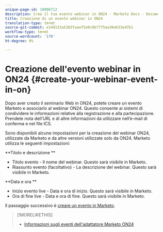 ```yaml
---
unique-page-id: 10096712
description: Crea il tuo evento webinar in ON24 - Marketo Docs - Documentazione del prodotto
title: Creazione di un evento webinar in ON24
translation-type: tm+mt
source-git-commit: e149133a5383faaef5e9c9b7775ae36e633ed7b1
workflow-type: tm+mt
source-wordcount: '170'
ht-degree: 0%

---
```



# Creazione dell&#39;evento webinar in ON24 {#create-your-webinar-event-in-on}

Dopo aver creato il seminario Web in ON24, potete creare un evento Marketo e associarlo al webinar ON24. Questo consente ai sistemi di condividere le informazioni relative alla registrazione e alla partecipazione. Prendete nota dell’URL e di altre informazioni da utilizzare nell’e-mail di conferma e nel file ICS.

Sono disponibili alcune impostazioni per la creazione del webinar ON24, utilizzate da Marketo e da altre versioni utilizzate solo da ON24. Marketo utilizza le seguenti impostazioni:

**Titolo e descrizione **

* Titolo evento - Il nome del webinar. Questo sarà visibile in Marketo.
* Riassunto evento (facoltativo) - La descrizione del webinar. Questo sarà visibile in Marketo.

**Data e ora **

* Inizio evento live - Data e ora di inizio. Questo sarà visibile in Marketo.
* Ora di fine live - Data e ora di fine. Questo sarà visibile in Marketo.

Il passaggio successivo è [creare un evento in Marketo](create-an-event-in-marketo.md).

>[!MORELIKETHIS]
>
>* [Informazioni sugli eventi dell&#39;adattatore Marketo ON24](understanding-marketo-on24-adapter-events.md)

>



